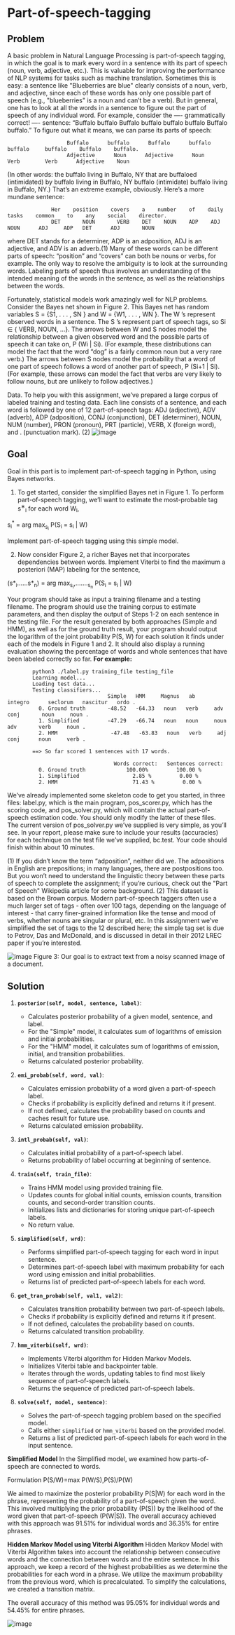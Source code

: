 # Part-of-speech-tagging
## Problem
A basic problem in Natural Language Processing is part-of-speech tagging, in which the goal is to mark every word in a sentence with its part of speech (noun, verb, adjective, etc.). This is valuable for improving the performance of NLP systems for tasks such as machine translation.
Sometimes this is easy: a sentence like "Blueberries are blue" clearly consists of a noun, verb, and adjective, since each of these words has only one possible part of speech (e.g., "blueberries" is a noun and can’t be a verb).
But in general, one has to look at all the words in a sentence to figure out the part of speech of any individual word. For example, consider the —- grammatically correct! —- sentence: “Buffalo buffalo Buffalo buffalo buffalo buffalo Buffalo buffalo.” To figure out what it means, we can parse its parts of speech:

                       Buffalo      buffalo      Buffalo      buffalo     buffalo     buffalo    Buffalo    buffalo.
                       Adjective      Noun      Adjective      Noun        Verb        Verb      Adjective    Noun

(In other words: the buffalo living in Buffalo, NY that are buffaloed (intimidated) by buffalo living in
Buffalo, NY buffalo (intimidate) buffalo living in Buffalo, NY.) That’s an extreme example, obviously. Here’s a more mundane sentence:

                  Her    position    covers    a    number    of    daily    tasks    common    to    any    social    director.
                  DET       NOUN       VERB    DET    NOUN    ADP    ADJ      NOUN      ADJ     ADP   DET      ADJ       NOUN

where DET stands for a determiner, ADP is an adposition, ADJ is an adjective, and ADV is an adverb.(1) Many of these words can be different parts of speech: “position” and “covers” can both be nouns or verbs, for example. The only way to resolve the ambiguity is to look at the surrounding words. Labeling parts of speech thus involves an understanding of the intended meaning of the words in the sentence, as well as the relationships between the words.

Fortunately, statistical models work amazingly well for NLP problems. Consider the Bayes net shown in Figure 2. This Bayes net has random variables S = {S1, . . . , SN } and W = {W1, . . . , WN }. The W ’s represent observed words in a sentence. The S ’s represent part of speech tags, so Si ∈ { VERB, NOUN, ...}. The arrows between W and S nodes model the relationship between a given observed word and the possible parts of speech it can take on, P (Wi | Si). (For example, these distributions can model the fact that the word “dog” is a fairly common noun but a very rare verb.) The arrows between S nodes model the probability that a word of one part of speech follows a word of another part of speech, P (Si+1 | Si). (For example, these arrows can model the fact that verbs are very likely to follow nouns, but are unlikely to follow adjectives.)

Data. To help you with this assignment, we’ve prepared a large corpus of labeled training and testing data.
Each line consists of a sentence, and each word is followed by one of 12 part-of-speech tags: ADJ (adjective), ADV (adverb), ADP (adposition), CONJ (conjunction), DET (determiner), NOUN, NUM (number), PRON (pronoun), PRT (particle), VERB, X (foreign word), and . (punctuation mark). (2)
![image](https://github.com/user-attachments/assets/e31c00e5-fe6a-4bcb-b851-2631e9af8580)

## Goal
Goal in this part is to implement part-of-speech tagging in Python, using Bayes networks.
1. To get started, consider the simplified Bayes net in Figure 1. To perform part-of-speech tagging, we’ll want to estimate the most-probable tag s<sup>∗</sup><sub>i</sub> for each word W<sub>i</sub>,
   
  s<sub>i</sub><sup>*</sup> = arg max<sub>s<sub>i</sub></sub> P(S<sub>i</sub> = s<sub>i</sub> | W)

  Implement part-of-speech tagging using this simple model.

2. Now consider Figure 2, a richer Bayes net that incorporates dependencies between words. Implement Viterbi to find the maximum a posteriori (MAP) labeling for the sentence,
   
  (s*<sub>i</sub>......s*<sub>n</sub>) = arg max<sub>s<sub>i</sub></sub>,.......<sub>s<sub>n</sub></sub> P(S<sub>i</sub> = s<sub>i</sub> | W)

Your program should take as input a training filename and a testing filename. The program should use the training corpus to estimate parameters, and then display the output of Steps 1-2 on each sentence in the testing file. For the result generated by both approaches (Simple and HMM), as well as for the ground truth result, your program should output the logarithm of the joint probability P(S, W) for each solution it finds under each of the models in Figure 1 and 2. It should also display a running evaluation showing the
percentage of words and whole sentences that have been labeled correctly so far. **For example:**

            python3 ./label.py training_file testing_file
            Learning model...
            Loading test data...
            Testing classifiers...
                                    Simple   HMM     Magnus   ab     integro      seclorum   nascitur   ordo .
              0. Ground truth       -48.52   -64.33   noun   verb     adv           conj       noun     noun .
              1. Simplified         -47.29   -66.74   noun   noun     noun           adv       verb     noun .
              2. HMM                 -47.48   -63.83   noun   verb     adj           conj      noun     verb .
            
            ==> So far scored 1 sentences with 17 words.
                                              
                                      Words correct:   Sentences correct:
              0. Ground truth             100.00%         100.00 %
              1. Simplified                 2.85 %         0.00 %
              2. HMM                        71.43 %         0.00 %

We’ve already implemented some skeleton code to get you started, in three files: label.py, which is the main program, pos_scorer.py, which has the scoring code, and pos_solver.py, which will contain the actual part-of-speech estimation code. You should only modify the latter of these files. The current version of pos_solver.py we’ve supplied is very simple, as you’ll see. In your report, please make sure to include your results (accuracies) for each technique on the test file we’ve supplied, bc.test. Your code should finish
within about 10 minutes.

(1)
If you didn’t know the term “adposition”, neither did we. The adpositions in English are prepositions; in many languages,
there are postpositions too. But you won’t need to understand the linguistic theory between these parts of speech to complete
the assignment; if you’re curious, check out the "Part of Speech" Wikipedia article for some background.
(2) This dataset is based on the Brown corpus. Modern part-of-speech taggers often use a much larger set of tags - often over
100 tags, depending on the language of interest - that carry finer-grained information like the tense and mood of verbs,
whether nouns are singular or plural, etc. In this assignment we’ve simplified the set of tags to the 12 described here; the
simple tag set is due to Petrov, Das and McDonald, and is discussed in detail in their 2012 LREC paper if you’re interested.

![image](https://github.com/user-attachments/assets/2b8a211d-0aff-4808-a90f-d8ef851cf373)
Figure 3: Our goal is to extract text from a noisy scanned image of a document.


## Solution
1. **`posterior(self, model, sentence, label)`**:
   - Calculates posterior probability of a given model, sentence, and label.
   - For the "Simple" model, it calculates sum of logarithms of emission and initial probabilities.
   - For the "HMM" model, it calculates sum of logarithms of emission, initial, and transition probabilities.
   - Returns calculated posterior probability.

2. **`emi_probab(self, word, val)`**:
   - Calculates emission probability of a word given a part-of-speech label.
   - Checks if probability is explicitly defined and returns it if present.
   - If not defined, calculates the probability based on counts and caches result for future use.
   - Returns calculated emission probability.

3. **`intl_probab(self, val)`**:
   - Calculates initial probability of a part-of-speech label.
   - Returns probability of label occurring at beginning of sentence.

4. **`train(self, train_file)`**:
   - Trains HMM model using provided training file.
   - Updates counts for global initial counts, emission counts, transition counts, and second-order transition counts.
   - Initializes lists and dictionaries for storing unique part-of-speech labels.
   - No return value.

5. **`simplified(self, wrd)`**:
   - Performs simplified part-of-speech tagging for each word in input sentence.
   - Determines part-of-speech label with maximum probability for each word using emission and initial probabilities.
   - Returns list of predicted part-of-speech labels for each word.

6. **`get_tran_probab(self, val1, val2)`**:
   - Calculates transition probability between two part-of-speech labels.
   - Checks if probability is explicitly defined and returns it if present.
   - If not defined, calculates the probability based on counts.
   - Returns calculated transition probability.

7. **`hmm_viterbi(self, wrd)`**:
   - Implements Viterbi algorithm for Hidden Markov Models.
   - Initializes Viterbi table and backpointer table.
   - Iterates through the words, updating tables to find most likely sequence of part-of-speech labels.
   - Returns the sequence of predicted part-of-speech labels.

8. **`solve(self, model, sentence)`**:
   - Solves the part-of-speech tagging problem based on the specified model.
   - Calls either `simplified` or `hmm_viterbi` based on the provided model.
   - Returns a list of predicted part-of-speech labels for each word in the input sentence.
   
 **Simplified Model**
In the Simplified model, we examined how parts-of-speech are connected to words.

Formulation
P(S/W)=max P(W/S),P(S)/P(W)

We aimed to maximize the posterior probability P(S|W) for each word in the phrase, representing the probability of a part-of-speech given the word. This involved multiplying the prior probability (P(S)) by the likelihood of the word given that part-of-speech (P(W|S)). The overall accuracy achieved with this approach was 91.51% for individual words and 36.35% for entire phrases.


**Hidden Markov Model using Viterbi Algorithm**
Hidden Markov Model with Viterbi Algorithm takes into account the relationship between consecutive words and the connection between words and the entire sentence. In this approach, we keep a record of the highest probabilities as we determine the probabilities for each word in a phrase. We utilize the maximum probability from the previous word, which is precalculated. To simplify the calculations, we created a transition matrix.

The overall accuracy of this method was 95.05% for individual words and 54.45% for entire phrases.


![image](https://github.com/user-attachments/assets/5e78c4c8-2f4b-46de-a635-485f484ff909)


